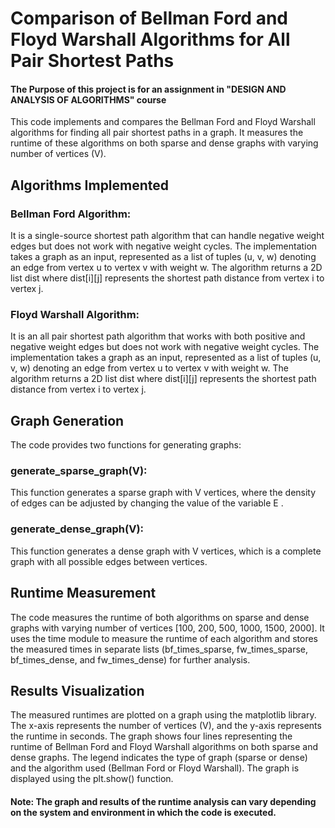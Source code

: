 
# Comparison of Bellman Ford and Floyd Warshall Algorithms for All Pair Shortest Paths

#### The Purpose of this project is for an assignment in "DESIGN AND ANALYSIS OF ALGORITHMS" course


This code implements and compares the Bellman Ford and Floyd Warshall algorithms for finding all pair shortest paths in a graph. It measures the runtime of these algorithms on both sparse and dense graphs with varying number of vertices (V).

## Algorithms Implemented

### Bellman Ford Algorithm: 
It is a single-source shortest path algorithm that can handle negative weight edges but does not work with negative weight cycles. The implementation takes a graph as an input, represented as a list of tuples (u, v, w) denoting an edge from vertex u to vertex v with weight w. The algorithm returns a 2D list dist where dist[i][j] represents the shortest path distance from vertex i to vertex j.

### Floyd Warshall Algorithm: 
It is an all pair shortest path algorithm that works with both positive and negative weight edges but does not work with negative weight cycles. The implementation takes a graph as an input, represented as a list of tuples (u, v, w) denoting an edge from vertex u to vertex v with weight w. The algorithm returns a 2D list dist where dist[i][j] represents the shortest path distance from vertex i to vertex j.

## Graph Generation

The code provides two functions for generating graphs:

### generate_sparse_graph(V): 
This function generates a sparse graph with V vertices, where the density of edges can be adjusted by changing the value of the variable E .
### generate_dense_graph(V): 
This function generates a dense graph with V vertices, which is a complete graph with all possible edges between vertices.

## Runtime Measurement

The code measures the runtime of both algorithms on sparse and dense graphs with varying number of vertices [100, 200, 500, 1000, 1500, 2000]. It uses the time module to measure the runtime of each algorithm and stores the measured times in separate lists (bf_times_sparse, fw_times_sparse, bf_times_dense, and fw_times_dense) for further analysis.

## Results Visualization

The measured runtimes are plotted on a graph using the matplotlib library. The x-axis represents the number of vertices (V), and the y-axis represents the runtime in seconds. The graph shows four lines representing the runtime of Bellman Ford and Floyd Warshall algorithms on both sparse and dense graphs. The legend indicates the type of graph (sparse or dense) and the algorithm used (Bellman Ford or Floyd Warshall). The graph is displayed using the plt.show() function.

#### Note: The graph and results of the runtime analysis can vary depending on the system and environment in which the code is executed.
